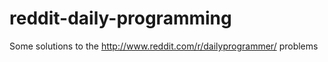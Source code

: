 reddit-daily-programming
========================

Some solutions to the http://www.reddit.com/r/dailyprogrammer/ problems
